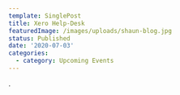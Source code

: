 ```yaml
---
template: SinglePost
title: Xero Help-Desk
featuredImage: /images/uploads/shaun-blog.jpg
status: Published
date: '2020-07-03'
categories:
  - category: Upcoming Events
---
```

.
